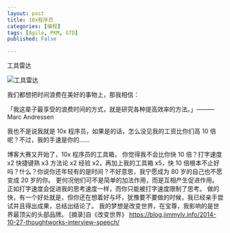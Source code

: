 ```yaml
---
layout: post
title: 10x程序员
categories: [编程]
tags: [Agile, PKM, GTD]
published: False

---
```


工具雷达

![工具雷达](/path/to/img.jpg "Optional title")

我们都想把时间浪费在美好的事物上，那我相信：

「我这辈子最享受的浪费时间的方式，就是研究各种提高效率的方法。」———Marc Andressen

我也不是说我就是 10x 程序员，如果是的话，怎么没见我的工资比你们高 10 倍呢？不过，我的手速是你的……

博客大赛又开始了，10x 程序员的工具箱， 你觉得我不会比你快 10 倍？打字速度 x2 快捷键熟 x3 方法论 x2 经验 x2，再加上我的工具箱 x5，快 10 倍根本不止好吗？什么？你说你还年轻有的是时间？不好意思，我宁愿成为 80 岁的自己也不愿变成 20 岁的你。
更何况他们可不是简单的加法作用，而是互相产生促进作用。正如打字速度会促进我的思考速度一样，而你只能被打字速度限制了思考。
做的快，有一个好处就是，但你还在想着好与坏，犹豫要不要做的时候，我已经亲手尝试并且得出成果，总结出结论了。
我的梦想是改变世界，在宝尊，我影响的是世界最顶尖的头部品牌。
[摘录]自《改变世界》 https://blog.jimmylv.info/2014-10-27-thoughtworks-interview-speech/
